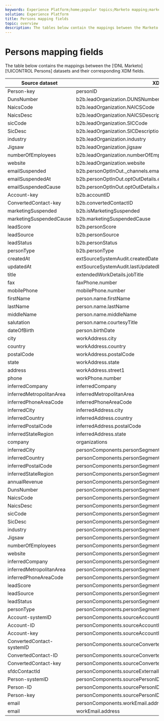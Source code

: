 ```yaml
---
keywords: Experience Platform;home;popular topics;Marketo mapping;marketo mapping;
solution: Experience Platform
title: Persons mapping fields
topic: overview
description: The tables below contain the mappings between the Marketo Persons datasets and their corresponding XDM fields.
---
```


# Persons mapping fields

The table below contains the mappings between the [!DNL Marketo] [!UICONTROL Persons] datasets and their corresponding XDM fields.

| Source dataset | XDM target field |
| -------------- | ---------------- |
| Person-key | personID |
| DunsNumber | b2b.leadOrganization.DUNSNumber |
| NaicsCode | b2b.leadOrganization.NAICSCode |
| NaicsDesc | b2b.leadOrganization.NAICSDescription |
| sicCode | b2b.leadOrganization.SICCode |
| SicDesc | b2b.leadOrganization.SICDescription |
| industry | b2b.leadOrganization.industry |
| Jigsaw | b2b.leadOrganization.jigsaw |
| numberOfEmployees | b2b.leadOrganization.numberOfEmployees |
| website | b2b.leadOrganization.website |
| emailSuspended | b2b.personOptInOut._channels.email |
| emailSuspendedAt | b2b.personOptInOut.optOutDetails.email.optOutDate |
| emailSuspendedCause | b2b.personOptInOut.optOutDetails.email.optOutReason |
| Account-key | b2b.accountID |
| ConvertedContact-key | b2b.convertedContactID |
| marketingSuspended | b2b.isMarketingSuspended |
| marketingSuspendedCause | b2b.marketingSuspendedCause |
| leadScore | b2b.personScore |
| leadSource | b2b.personSource |
| leadStatus | b2b.personStatus |
| personType | b2b.personType |
| createdAt | extSourceSystemAudit.createdDate |
| updatedAt | extSourceSystemAudit.lastUpdatedDate |
| title | extendedWorkDetails.jobTitle |
| fax | faxPhone.number |
| mobilePhone | mobilePhone.number |
| firstName | person.name.firstName |
| lastName | person.name.lastName |
| middleName | person.name.middleName |
| salutation | person.name.courtesyTitle |
| dateOfBirth | person.birthDate |
| city | workAddress.city |
| country | workAddress.country |
| postalCode | workAddress.postalCode |
| state | workAddress.state |
| address | workAddress.street1 |
| phone | workPhone.number |
| inferredCompany | inferredCompany |
| inferredMetropolitanArea | inferredMetropolitanArea |
| inferredPhoneAreaCode | inferredPhoneAreaCode |
| inferredCity | inferredAddress.city |
| inferredCountry | inferredAddress.country |
| inferredPostalCode | inferredAddress.postalCode |
| inferredStateRegion | inferredAddress.state |
| company | organizations |
| inferredCity | personComponents.personSegmentTraits.inferredAddress.city |
| inferredCountry | personComponents.personSegmentTraits.inferredAddress.country |
| inferredPostalCode | personComponents.personSegmentTraits.inferredAddress.postalCode |
| inferredStateRegion | personComponents.personSegmentTraits.inferredAddress.state |
| annualRevenue | personComponents.personSegmentTraits.leadOrganization.annualRevenue.amount |
| DunsNumber | personComponents.personSegmentTraits.leadOrganization.DUNSNumber |
| NaicsCode | personComponents.personSegmentTraits.leadOrganization.NAICSCode |
| NaicsDesc | personComponents.personSegmentTraits.leadOrganization.NAICSDescription |
| sicCode | personComponents.personSegmentTraits.leadOrganization.SICCode |
| SicDesc | personComponents.personSegmentTraits.leadOrganization.SICDescription |
| industry | personComponents.personSegmentTraits.leadOrganization.industry |
| Jigsaw | personComponents.personSegmentTraits.leadOrganization.jigsaw |
| numberOfEmployees | personComponents.personSegmentTraits.leadOrganization.numberOfEmployees |
| website | personComponents.personSegmentTraits.leadOrganization.website |
| inferredCompany | personComponents.personSegmentTraits.inferredCompany |
| inferredMetropolitanArea | personComponents.personSegmentTraits.inferredMetropolitanArea |
| inferredPhoneAreaCode | personComponents.personSegmentTraits.inferredPhoneAreaCode |
| leadScore | personComponents.personSegmentTraits.personScore |
| leadSource | personComponents.personSegmentTraits.personSource |
| leadStatus | personComponents.personSegmentTraits.personStatus |
| personType | personComponents.personSegmentTraits.personType |
| Account-systemID | personComponents.sourceAccountID.systemID |
| Account-ID | personComponents.sourceAccountID.ID |
| Account-key | personComponents.sourceAccountID.key |
| ConvertedContact-systemID | personComponents.sourceConvertedContactID.systemID |
| ConvertedContact-ID | personComponents.sourceConvertedContactID.ID |
| ConvertedContact-key | personComponents.sourceConvertedContactID.key |
| sfdcContactId | personComponents.sourceExternalID.ID |
| Person-systemID | personComponents.sourcePersonID.systemID |
| Person-ID | personComponents.sourcePersonID.ID |
| Person-key | personComponents.sourcePersonID.key |
| email | personComponents.workEmail.address |
| email | workEmail.address |